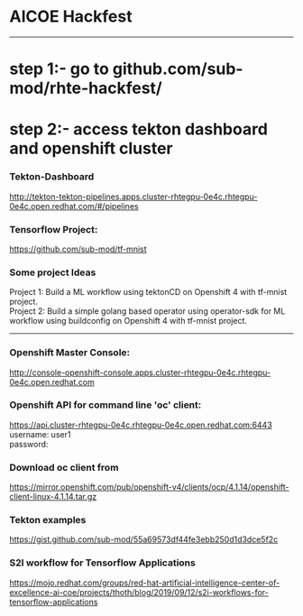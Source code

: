 # AICOE Hackfest
----

# step 1:- go to github.com/sub-mod/rhte-hackfest/   
# step 2:- access tekton dashboard and openshift cluster
  

### Tekton-Dashboard  
http://tekton-tekton-pipelines.apps.cluster-rhtegpu-0e4c.rhtegpu-0e4c.open.redhat.com/#/pipelines  

### Tensorflow Project:  
https://github.com/sub-mod/tf-mnist  
  
### Some project Ideas
Project 1: Build a ML workflow using tektonCD on Openshift 4 with tf-mnist project.  
Project 2: Build a simple golang based operator using operator-sdk for ML workflow using buildconfig on Openshift 4 with  tf-mnist project.   

---

### Openshift Master Console: 
http://console-openshift-console.apps.cluster-rhtegpu-0e4c.rhtegpu-0e4c.open.redhat.com  
  
### Openshift API for command line 'oc' client: 
https://api.cluster-rhtegpu-0e4c.rhtegpu-0e4c.open.redhat.com:6443  
username: user1  
password: 
  
### Download oc client from  
https://mirror.openshift.com/pub/openshift-v4/clients/ocp/4.1.14/openshift-client-linux-4.1.14.tar.gz  
  
### Tekton examples    
https://gist.github.com/sub-mod/55a69573df44fe3ebb250d1d3dce5f2c   
  
### S2I workflow for Tensorflow Applications  
https://mojo.redhat.com/groups/red-hat-artificial-intelligence-center-of-excellence-ai-coe/projects/thoth/blog/2019/09/12/s2i-workflows-for-tensorflow-applications
